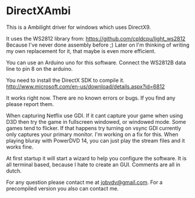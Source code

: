 DirectXAmbi
===========

This is a Ambilight driver for windows which uses DirectX9.

It uses the WS2812 library from: https://github.com/cpldcpu/light_ws2812 
Because I've never done assembly before ;)
Later on I'm thinking of writing my own replacement for it, that maybe is even more efficient.

You can use an Arduino uno for this software. Connect the WS2812B data line to pin 8 on the arduino.


You need to install the DirectX SDK to compile it. 
http://www.microsoft.com/en-us/download/details.aspx?id=6812

It works right now. There are no known errors or bugs.
If you find any please report them.

When capturing Netflix use GDI. If it cant capture your game when using D3D then try the game in fullscreen windowed, or windowed mode.
Some games tend to flicker. If that happens try turning on vsync
GDI currently only captures your primary monitor. I'm working on a fix for this.
When playing bluray with PowerDVD 14, you can just play the stream files and it works fine.

At first startup it will start a wizard to help you configure the software.
It is all terminal based, because I hate to create an GUI.
Comments are all in dutch.

For any question please contact me at jobvdv@gmail.com.
For a precompiled version you also can contact me.

